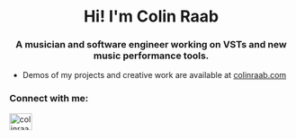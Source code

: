 <h1 align="center">Hi! I'm Colin Raab</h1>
<h3 align="center">A musician and software engineer working on VSTs and new music performance tools.</h3>

- Demos of my projects and creative work are available at [colinraab.com](https://www.colinraab.com)

<h3 align="left">Connect with me:</h3>
<p align="left">
<a href="https://linkedin.com/in/colinraab" target="blank"><img align="center" src="https://raw.githubusercontent.com/rahuldkjain/github-profile-readme-generator/master/src/images/icons/Social/linked-in-alt.svg" alt="colinraab" height="30" width="40" /></a>
</p>
